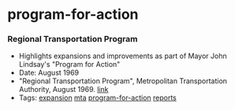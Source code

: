# program-for-action
### Regional Transportation Program

- Highlights expansions and improvements as part of Mayor John Lindsay's "Program for Action"
- Date: August 1969
- "Regional Transportation Program", Metropolitan Transportation Authority, August 1969. [link](https://ia800502.us.archive.org/14/items/regionaltranspor00newy/regionaltranspor00newy.pdf)
- Tags: [expansion](../tags/expansion.md) [mta](../tags/mta.md) [program-for-action](../tags/program-for-action.md) [reports](../tags/reports.md)

